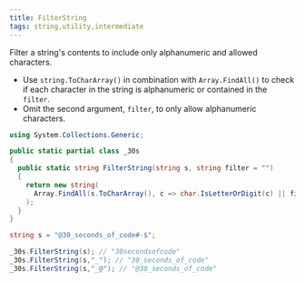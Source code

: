 ```yaml
---
title: FilterString
tags: string,utility,intermediate
---
```


Filter a string's contents to include only alphanumeric and allowed characters.

- Use `string.ToCharArray()` in combination with `Array.FindAll()` to check if each character in the string is alphanumeric or contained in the `filter`.
- Omit the second argument, `filter`, to only allow alphanumeric characters.

```csharp
using System.Collections.Generic;

public static partial class _30s 
{
  public static string FilterString(string s, string filter = "")
  {
    return new string(
      Array.FindAll(s.ToCharArray(), c => char.IsLetterOrDigit(c) || filter.Contains(c))
    );
  }
}
```

```csharp
string s = "@30_seconds_of_code#-$";

_30s.FilterString(s); // "30secondsofcode"
_30s.FilterString(s,"_"); // "30_seconds_of_code"
_30s.FilterString(s,"_@"); // "@30_seconds_of_code"
```
